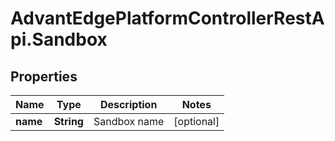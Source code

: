 # AdvantEdgePlatformControllerRestApi.Sandbox

## Properties
Name | Type | Description | Notes
------------ | ------------- | ------------- | -------------
**name** | **String** | Sandbox name | [optional] 


